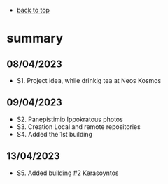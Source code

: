

* [back to top](README.md)

# summary

## 08/04/2023
- S1. Project idea, while drinkig tea at Neos Kosmos

## 09/04/2023
- S2. Panepistimio Ippokratous photos
- S3. Creation Local and remote repositories
- S4. Added the 1st building

## 13/04/2023
- S5. Added building #2 Kerasoyntos